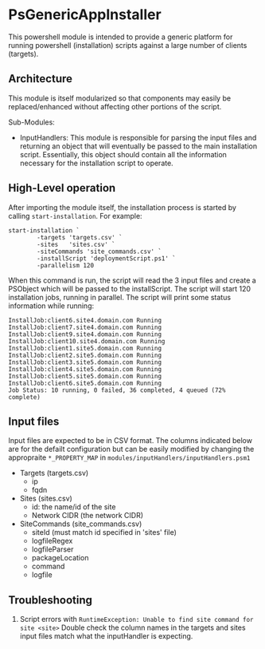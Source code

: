 # PsGenericAppInstaller
This powershell module is intended to provide a generic platform for running powershell (installation) scripts against a large number of clients (targets).

## Architecture
This module is itself modularized so that components may easily be replaced/enhanced without affecting other portions of the script.

Sub-Modules:
- InputHandlers: This module is responsible for parsing the input files and returning an object that will eventually be passed to the main installation script. Essentially, this object should contain all the information necessary for the installation script to operate.

## High-Level operation
After importing the module itself, the installation process is started by calling `start-installation`. For example:
```
start-installation `
        -targets 'targets.csv' `
        -sites   'sites.csv' `
        -siteCommands 'site_commands.csv' `
        -installScript 'deploymentScript.ps1' `
        -parallelism 120
```
When this command is run, the script will read the 3 input files and create a PSObject which will be passed to the installScript. The script will start 120 installation jobs, running in parallel. The script will print some status information while running:
```
InstallJob:client6.site4.domain.com Running
InstallJob:client7.site4.domain.com Running
InstallJob:client9.site4.domain.com Running
InstallJob:client10.site4.domain.com Running
InstallJob:client1.site5.domain.com Running
InstallJob:client2.site5.domain.com Running
InstallJob:client3.site5.domain.com Running
InstallJob:client4.site5.domain.com Running
InstallJob:client5.site5.domain.com Running
InstallJob:client6.site5.domain.com Running
Job Status: 10 running, 0 failed, 36 completed, 4 queued (72% complete)
```

## Input files
Input files are expected to be in CSV format. The columns indicated below are for the defailt configuration but can be easily modified by changing the appropraite `*_PROPERTY_MAP` in `modules/inputHandlers/inputHandlers.psm1`
- Targets (targets.csv)
    - ip
    - fqdn
- Sites (sites.csv)
    - id: the name/id of the site
    - Network CIDR (the network CIDR)
- SiteCommands (site_commands.csv)
    - siteId (must match id specified in 'sites' file)
    - logfileRegex
    - logfileParser
    - packageLocation
    - command
    - logfile

## Troubleshooting
1. Script errors with `RuntimeException: Unable to find site command for site <site>`
    Double check the column names in the targets and sites input files match what the inputHandler is expecting.